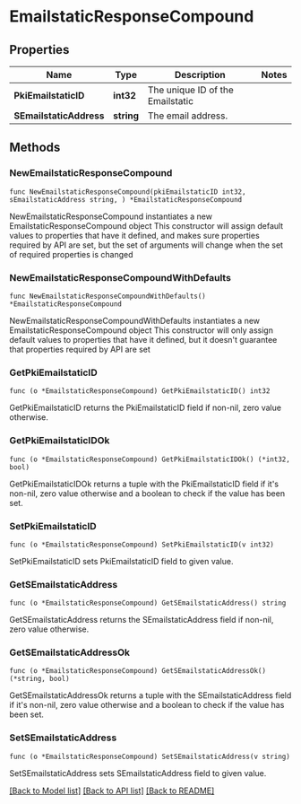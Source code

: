 # EmailstaticResponseCompound

## Properties

Name | Type | Description | Notes
------------ | ------------- | ------------- | -------------
**PkiEmailstaticID** | **int32** | The unique ID of the Emailstatic | 
**SEmailstaticAddress** | **string** | The email address. | 

## Methods

### NewEmailstaticResponseCompound

`func NewEmailstaticResponseCompound(pkiEmailstaticID int32, sEmailstaticAddress string, ) *EmailstaticResponseCompound`

NewEmailstaticResponseCompound instantiates a new EmailstaticResponseCompound object
This constructor will assign default values to properties that have it defined,
and makes sure properties required by API are set, but the set of arguments
will change when the set of required properties is changed

### NewEmailstaticResponseCompoundWithDefaults

`func NewEmailstaticResponseCompoundWithDefaults() *EmailstaticResponseCompound`

NewEmailstaticResponseCompoundWithDefaults instantiates a new EmailstaticResponseCompound object
This constructor will only assign default values to properties that have it defined,
but it doesn't guarantee that properties required by API are set

### GetPkiEmailstaticID

`func (o *EmailstaticResponseCompound) GetPkiEmailstaticID() int32`

GetPkiEmailstaticID returns the PkiEmailstaticID field if non-nil, zero value otherwise.

### GetPkiEmailstaticIDOk

`func (o *EmailstaticResponseCompound) GetPkiEmailstaticIDOk() (*int32, bool)`

GetPkiEmailstaticIDOk returns a tuple with the PkiEmailstaticID field if it's non-nil, zero value otherwise
and a boolean to check if the value has been set.

### SetPkiEmailstaticID

`func (o *EmailstaticResponseCompound) SetPkiEmailstaticID(v int32)`

SetPkiEmailstaticID sets PkiEmailstaticID field to given value.


### GetSEmailstaticAddress

`func (o *EmailstaticResponseCompound) GetSEmailstaticAddress() string`

GetSEmailstaticAddress returns the SEmailstaticAddress field if non-nil, zero value otherwise.

### GetSEmailstaticAddressOk

`func (o *EmailstaticResponseCompound) GetSEmailstaticAddressOk() (*string, bool)`

GetSEmailstaticAddressOk returns a tuple with the SEmailstaticAddress field if it's non-nil, zero value otherwise
and a boolean to check if the value has been set.

### SetSEmailstaticAddress

`func (o *EmailstaticResponseCompound) SetSEmailstaticAddress(v string)`

SetSEmailstaticAddress sets SEmailstaticAddress field to given value.



[[Back to Model list]](../README.md#documentation-for-models) [[Back to API list]](../README.md#documentation-for-api-endpoints) [[Back to README]](../README.md)


